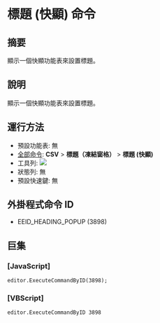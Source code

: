 # 標題 (快顯) 命令

## 摘要

顯示一個快顯功能表來設置標題。

## 說明

顯示一個快顯功能表來設置標題。

## 運行方法

- 預設功能表: 無
- [全部命令](../tools/all_commands): **CSV** \> **標題（凍結窗格）** \> **標題 (快顯)**
- 工具列: ![](../../images/heading..png)
- 狀態列: 無
- 預設快速鍵: 無

## 外掛程式命令 ID

- EEID\_HEADING\_POPUP (3898)

## 巨集

### \[JavaScript\]

```
editor.ExecuteCommandByID(3898);
```

### \[VBScript\]

```
editor.ExecuteCommandByID 3898
```

